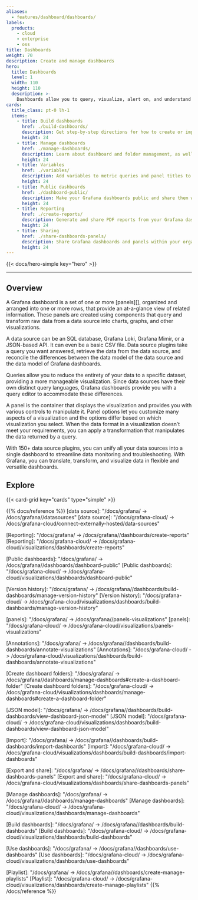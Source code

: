 ```yaml
---
aliases:
  - features/dashboard/dashboards/
labels:
  products:
    - cloud
    - enterprise
    - oss
title: Dashboards
weight: 70
description: Create and manage dashboards
hero:
  title: Dashboards
  level: 1
  width: 110
  height: 110
  description: >-
    Dashboards allow you to query, visualize, alert on, and understand your data no matter where it’s stored.
cards:
  title_class: pt-0 lh-1
  items:
    - title: Build dashboards
      href: ./build-dashboards/
      description: Get step-by-step directions for how to create or import your first dashboard and modify dashboard settings. Learn about reusable library panels, dashboard links, annotatations, and dashboard JSON.
      height: 24
    - title: Manage dashboards
      href: ./manage-dashboards/
      description: Learn about dashboard and folder management, as well as generative AI features for dashboards.
      height: 24
    - title: Variables
      href: ./variables/
      description: Add variables to metric queries and panel titles to create interactive and dynamic dashboards.
      height: 24
    - title: Public dashboards
      href: ./dashboard-public/
      description: Make your Grafana dashboards public and share them with anyone.
      height: 24
    - title: Reporting
      href: ./create-reports/
      description: Generate and share PDF reports from your Grafana dashboards.
      height: 24
    - title: Sharing
      href: ./share-dashboards-panels/
      description: Share Grafana dashboards and panels within your organization and publicly.
      height: 24
---
```


{{< docs/hero-simple key="hero" >}}

---

## Overview

A Grafana dashboard is a set of one or more [panels][], organized and arranged into one or more rows, that provide an at-a-glance view of related information. These panels are created using components that query and transform raw data from a data source into charts, graphs, and other visualizations.

A data source can be an SQL database, Grafana Loki, Grafana Mimir, or a JSON-based API. It can even be a basic CSV file. Data source plugins take a query you want answered, retrieve the data from the data source, and reconcile the differences between the data model of the data source and the data model of Grafana dashboards.

Queries allow you to reduce the entirety of your data to a specific dataset, providing a more manageable visualization. Since data sources have their own distinct query languages, Grafana dashboards provide you with a query editor to accommodate these differences.

A panel is the container that displays the visualization and provides you with various controls to manipulate it. Panel options let you customize many aspects of a visualization and the options differ based on which visualization you select. When the data format in a visualization doesn’t meet your requirements, you can apply a transformation that manipulates the data returned by a query.

With 150+ data source plugins, you can unify all your data sources into a single dashboard to streamline data monitoring and troubleshooting. With Grafana, you can translate, transform, and visualize data in flexible and versatile dashboards.

## Explore

{{< card-grid key="cards" type="simple" >}}

{{% docs/reference %}}
[data source]: "/docs/grafana/ -> /docs/grafana/<GRAFANA VERSION>/datasources"
[data source]: "/docs/grafana-cloud/ -> /docs/grafana-cloud/connect-externally-hosted/data-sources"

[Reporting]: "/docs/grafana/ -> /docs/grafana/<GRAFANA VERSION>/dashboards/create-reports"
[Reporting]: "/docs/grafana-cloud/ -> /docs/grafana-cloud/visualizations/dashboards/create-reports"

[Public dashboards]: "/docs/grafana/ -> /docs/grafana/<GRAFANA VERSION>/dashboards/dashboard-public"
[Public dashboards]: "/docs/grafana-cloud/ -> /docs/grafana-cloud/visualizations/dashboards/dashboard-public"

[Version history]: "/docs/grafana/ -> /docs/grafana/<GRAFANA VERSION>/dashboards/build-dashboards/manage-version-history"
[Version history]: "/docs/grafana-cloud/ -> /docs/grafana-cloud/visualizations/dashboards/build-dashboards/manage-version-history"

[panels]: "/docs/grafana/ -> /docs/grafana/<GRAFANA VERSION>/panels-visualizations"
[panels]: "/docs/grafana-cloud/ -> /docs/grafana-cloud/visualizations/panels-visualizations"

[Annotations]: "/docs/grafana/ -> /docs/grafana/<GRAFANA VERSION>/dashboards/build-dashboards/annotate-visualizations"
[Annotations]: "/docs/grafana-cloud/ -> /docs/grafana-cloud/visualizations/dashboards/build-dashboards/annotate-visualizations"

[Create dashboard folders]: "/docs/grafana/ -> /docs/grafana/<GRAFANA VERSION>/dashboards/manage-dashboards#create-a-dashboard-folder"
[Create dashboard folders]: "/docs/grafana-cloud/ -> /docs/grafana-cloud/visualizations/dashboards/manage-dashboards#create-a-dashboard-folder"

[JSON model]: "/docs/grafana/ -> /docs/grafana/<GRAFANA VERSION>/dashboards/build-dashboards/view-dashboard-json-model"
[JSON model]: "/docs/grafana-cloud/ -> /docs/grafana-cloud/visualizations/dashboards/build-dashboards/view-dashboard-json-model"

[Import]: "/docs/grafana/ -> /docs/grafana/<GRAFANA VERSION>/dashboards/build-dashboards/import-dashboards"
[Import]: "/docs/grafana-cloud/ -> /docs/grafana-cloud/visualizations/dashboards/build-dashboards/import-dashboards"

[Export and share]: "/docs/grafana/ -> /docs/grafana/<GRAFANA VERSION>/dashboards/share-dashboards-panels"
[Export and share]: "/docs/grafana-cloud/ -> /docs/grafana-cloud/visualizations/dashboards/share-dashboards-panels"

[Manage dashboards]: "/docs/grafana/ -> /docs/grafana/<GRAFANA VERSION>/dashboards/manage-dashboards"
[Manage dashboards]: "/docs/grafana-cloud/ -> /docs/grafana-cloud/visualizations/dashboards/manage-dashboards"

[Build dashboards]: "/docs/grafana/ -> /docs/grafana/<GRAFANA VERSION>/dashboards/build-dashboards"
[Build dashboards]: "/docs/grafana-cloud/ -> /docs/grafana-cloud/visualizations/dashboards/build-dashboards"

[Use dashboards]: "/docs/grafana/ -> /docs/grafana/<GRAFANA VERSION>/dashboards/use-dashboards"
[Use dashboards]: "/docs/grafana-cloud/ -> /docs/grafana-cloud/visualizations/dashboards/use-dashboards"

[Playlist]: "/docs/grafana/ -> /docs/grafana/<GRAFANA VERSION>/dashboards/create-manage-playlists"
[Playlist]: "/docs/grafana-cloud/ -> /docs/grafana-cloud/visualizations/dashboards/create-manage-playlists"
{{% /docs/reference %}}
